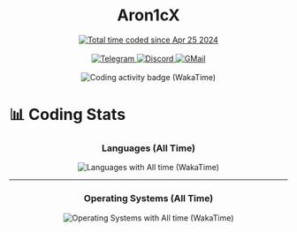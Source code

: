 <div align="center">
  <h1>Aron1cX</h1>
  <a href="https://wakatime.com/@e553f1ea-5002-4254-bc94-30d0862ebb17">
    <img 
      src="https://wakatime.com/badge/user/e553f1ea-5002-4254-bc94-30d0862ebb17.svg" 
      alt="Total time coded since Apr 25 2024"
    />
  </a>
  <br/><br/>
  <a href="t.me/ROmAanChiG">
    <img 
      src="https://img.shields.io/badge/Telegram-2CA5E0?style=for-the-badge&logo=telegram&logoColor=white" 
      alt="Telegram"
    />
  </a>
  <a href="discord://-/users/618462322532286475">
    <img
      src="https://img.shields.io/badge/Discord-5865F2?style=for-the-badge&logo=discord&logoColor=white" 
      alt="Discord"
    />
  </a>
  <a href="mailto:aron1cx.dev@gmail.com">
    <img 
      src="https://img.shields.io/badge/Gmail-D14836?style=for-the-badge&logo=gmail&logoColor=white" 
      alt="GMail"
    />
  </a>
  <br/><br/>
  <img 
    src="https://wakatime.com/share/@Aron1cX/bd9253eb-c065-4a91-85d0-ecf1005c0d76.svg" 
    alt="Coding activity badge (WakaTime)"
    />
</div>

# 📊 Coding Stats

<div align="center">
  <h3>Languages (All Time)</h3>
  <img
    src="https://wakatime.com/share/@Aron1cX/68d6493e-2efb-49e9-9e68-8d15436b04bc.svg" 
    alt="Languages with All time (WakaTime)"
  />
</div>

---

<div align="center">
  <h3>Operating Systems (All Time)</h3>
  <img
    src="https://wakatime.com/share/@Aron1cX/ec10184b-d7b1-406e-a78d-1936dd475b94.svg" 
    alt="Operating Systems with All time (WakaTime)"
  />
</div>
